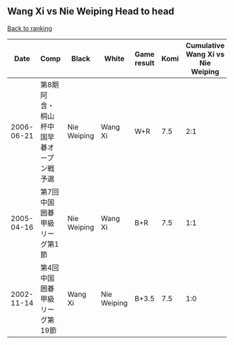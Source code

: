 ## Wang Xi vs Nie Weiping Head to head

[Back to ranking](../../index.md)




| **Date** | **Comp** | **Black** | **White** | **Game result** | **Komi** | **Cumulative Wang Xi vs Nie Weiping** | **Wang Xi streak** | **Nie Weiping streak** | 
| --- | --- | --- | --- | --- | --- | --- | --- | --- |
| 2006-06-21 | 第8期阿含・桐山杯中国早碁オープン戦予選 | Nie Weiping | Wang Xi | W+R | 7.5 | 2:1 | 1 | 0 | 
| 2005-04-16 | 第7回中国囲碁甲級リーグ第1節 | Nie Weiping | Wang Xi | B+R | 7.5 | 1:1 | 0 | 1 | 
| 2002-11-14 | 第4回中国囲碁甲級リーグ第19節 | Wang Xi | Nie Weiping | B+3.5 | 7.5 | 1:0 | 1 | 0 |




